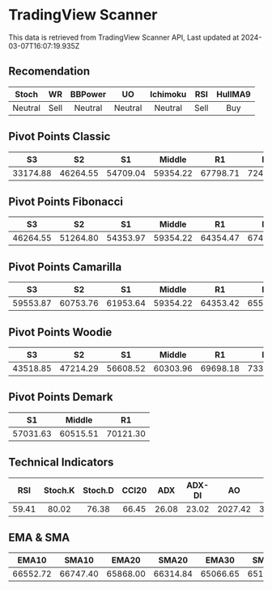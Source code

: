 # TradingView Scanner
This data is retrieved from TradingView Scanner API, Last updated at 2024-03-07T16:07:19.935Z

## Recomendation
| Stoch | WR | BBPower | UO | Ichimoku | RSI | HullMA9 |
| :---: | :---: | :---: | :---: | :---: | :---: | :---: |
| Neutral | Sell | Neutral | Neutral | Neutral | Sell | Buy |

## Pivot Points Classic
| S3 | S2 | S1 | Middle | R1 | R2 | R3 |
| :---: | :---: | :---: | :---: | :---: | :---: | :---: |
| 33174.88 | 46264.55 | 54709.04 | 59354.22 | 67798.71 | 72443.89 | 85533.56 |

## Pivot Points Fibonacci
| S3 | S2 | S1 | Middle | R1 | R2 | R3 |
| :---: | :---: | :---: | :---: | :---: | :---: | :---: |
| 46264.55 | 51264.80 | 54353.97 | 59354.22 | 64354.47 | 67443.64 | 72443.89 |

## Pivot Points Camarilla
| S3 | S2 | S1 | Middle | R1 | R2 | R3 |
| :---: | :---: | :---: | :---: | :---: | :---: | :---: |
| 59553.87 | 60753.76 | 61953.64 | 59354.22 | 64353.42 | 65553.30 | 66753.19 |

## Pivot Points Woodie
| S3 | S2 | S1 | Middle | R1 | R2 | R3 |
| :---: | :---: | :---: | :---: | :---: | :---: | :---: |
| 43518.85 | 47214.29 | 56608.52 | 60303.96 | 69698.18 | 73393.63 | 82787.86 |

## Pivot Points Demark
| S1 | Middle | R1 |
| :---: | :---: | :---: |
| 57031.63 | 60515.51 | 70121.30 |

## Technical Indicators
| RSI | Stoch.K | Stoch.D | CCI20 | ADX | ADX-DI | AO | Mom | MACD | MACD | W.R | HullMA9 |
| :---: | :---: | :---: | :---: | :---: | :---: | :---: | :---: | :---: | :---: | :---: | :---: |
| 59.41 | 80.02 | 76.38 | 66.45 | 26.08 | 23.02 | 2027.42 | 3945.79 | 1022.10 | 1068.48 | -18.76 | 67171.79 |

## EMA & SMA
| EMA10 | SMA10 | EMA20 | SMA20 | EMA30 | SMA30 | EMA50 | SMA50 | EMA100 | SMA100 | EMA200 | SMA200 |
| :---: | :---: | :---: | :---: | :---: | :---: | :---: | :---: | :---: | :---: | :---: | :---: |
| 66552.72 | 66747.40 | 65868.00 | 66314.84 | 65066.65 | 65159.54 | 63335.68 | 63861.07 | 59657.63 | 58237.93 | 54956.02 | 53082.90 |